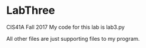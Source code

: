 # LabThree
CIS41A Fall 2017
My code for this lab is lab3.py

All other files are just supporting files to my program.  
